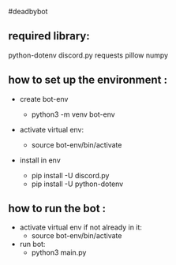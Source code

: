 #deadbybot

## required library:

python-dotenv
discord.py
requests
pillow
numpy

## how to set up the environment :

- create bot-env

  - python3 -m venv bot-env

- activate virtual env:

  - source bot-env/bin/activate

- install in env
  - pip install -U discord.py
  - pip install -U python-dotenv

## how to run the bot :

- activate virtual env if not already in it:
  - source bot-env/bin/activate
- run bot:
  - python3 main.py

